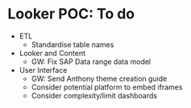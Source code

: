 # Looker POC: To do

* ETL
  * Standardise table names
* Looker and Content
  * GW: Fix SAP Data range data model
* User Interface
  * GW: Send Anthony theme creation guide
  * Consider potential platform to embed iframes
  * Consider complexity/limit dashboards
